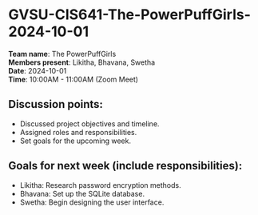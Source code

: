 # GVSU-CIS641-The-PowerPuffGirls-2024-10-01

**Team name**: The PowerPuffGirls  
**Members present**: Likitha, Bhavana, Swetha  
**Date**: 2024-10-01  
**Time**: 10:00AM - 11:00AM  (Zoom Meet)

## Discussion points: 
- Discussed project objectives and timeline.
- Assigned roles and responsibilities.
- Set goals for the upcoming week.

## Goals for next week (include responsibilities):
- Likitha: Research password encryption methods.
- Bhavana: Set up the SQLite database.
- Swetha: Begin designing the user interface.

